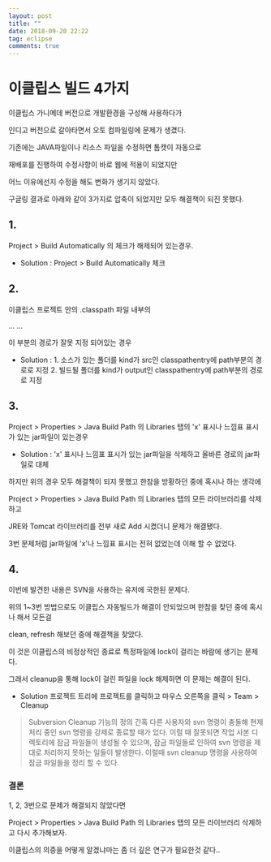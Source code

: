 ```yaml
---
layout: post
title: ""
date: 2018-09-20 22:22
tag: eclipse
comments: true
---
```


# 이클립스 빌드 4가지

이클립스 가니메데 버전으로 개발환경을 구성해 사용하다가

인디고 버전으로 갈아타면서 오토 컴파일링에 문제가 생겼다.

기존에는 JAVA파일이나 리소스 파일을 수정하면 톰캣이 자동으로

재배포를 진행하여 수정사항이 바로 웹에 적용이 되었지만

어느 이유에선지 수정을 해도 변화가 생기지 않았다.

구글링 결과로 아래와 같이 3가지로 압축이 되었지만 모두 해결책이 되진 못했다.

## 1.

Project > Build Automatically  의 체크가 해제되어 있는경우.

* Solution : Project > Build Automatically 체크

## 2.

이클립스 프로젝트 안의 .classpath 파일 내부의 

<classpathentry kind="src" path="WEB-INF/src"/>
...
...
<classpathentry kind="output" path="WEB-INF/classes"/>

이 부분의 경로가 잘못 지정 되어있는 경우

* Solution : 1. 소스가 있는 폴더를 kind가 src인 classpathentry에 path부분의 경로로 지정
  2. 빌드될 폴더를 kind가 output인 classpathentry에 path부분의 경로로 지정

## 3.

Project > Properties > Java Build Path 의 Libraries 탭의 'x' 표시나 느낌표 표시가 있는 jar파일이 있는경우

* Solution : 'x' 표시나 느낌표 표시가 있는 jar파일을 삭제하고 올바른 경로의 jar파일로 대체


하지만 위의 경우 모두 해결책이 되지 못했고 한참을 방황하던 중에 혹시나 하는 생각에

Project > Properties > Java Build Path 의 Libraries 탭의 모든 라이브러리를 삭제하고

JRE와 Tomcat 라이브러리를 전부 새로 Add 시켰더니 문제가 해결됐다.

3번 문제처럼 jar파일에 'x'나 느낌표 표시는 전혀 없었는데 이해 할 수 없었다.

## 4. 

이번에 발견한 내용은 SVN을 사용하는 유저에 국한된 문제다.

위의 1~3번 방법으로도 이클립스 자동빌드가 해결이 안되었으며 한참을 찾던 중에 혹시나 해서 모든걸

clean, refresh 해보던 중에 해결책을 찾았다.

이 것은 이클립스의 비정상적인 종료로 특정파일에 lock이 걸리는 바람에 생기는 문제다.

그래서 cleanup을 통해 lock이 걸린 파일을 lock 해제하면 이 문제는 해결이 된다.

* Solution
프로젝트 트리에 프로젝트를 클릭하고 마우스 오른쪽을 클릭 > Team > Cleanup

> Subversion Cleanup 기능의 정의
간혹 다른 사용자와 svn 명령이 충돌해 현제 처리 중인 svn 명령을 강제로 종료할 때가 있다. 이럴 때 잘못되면 작업 사본 디렉토리에 잠금 파일들이 생성될 수 있으며, 잠금 파일들로 인하여 svn 명령을 제대로 처리하지 못하는 일들이 발생한다. 이럴때 svn cleanup 명령을 사용하여 잠금 파일들을 정리 할 수 있다.

### 결론

1, 2, 3번으로 문제가 해결되지 않았다면 

Project > Properties > Java Build Path 의 Libraries 탭의 모든 라이브러리 삭제하고 다시 추가해보자.

이클립스의 의중을 어떻게 알겠냐마는 좀 더 깊은 연구가 필요한것 같다..
